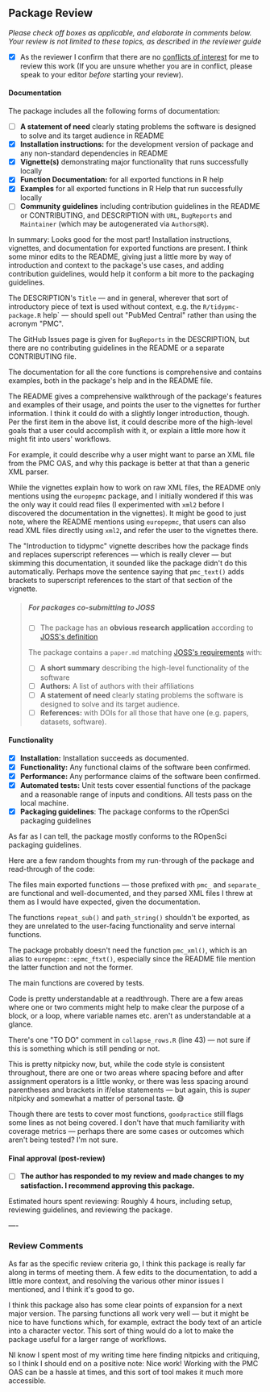 ## Package Review

*Please check off boxes as applicable, and elaborate in comments below.  Your review is not limited to these topics, as described in the reviewer guide*

- [x] As the reviewer I confirm that there are no [conflicts of interest](#coi) for me to review this work (If you are unsure whether you are in conflict, please speak to your editor _before_ starting your review).

#### Documentation

The package includes all the following forms of documentation:

- [ ] **A statement of need** clearly stating problems the software is designed to solve and its target audience in README
- [x] **Installation instructions:** for the development version of package and any non-standard dependencies in README
- [x] **Vignette(s)** demonstrating major functionality that runs successfully locally
- [x] **Function Documentation:** for all exported functions in R help
- [x] **Examples** for all exported functions in R Help that run successfully locally
- [ ] **Community guidelines** including contribution guidelines in the README or CONTRIBUTING, and DESCRIPTION with `URL`, `BugReports` and `Maintainer` (which may be autogenerated via `Authors@R`).

In summary: Looks good for the most part! Installation instructions, vignettes, and documentation for exported functions are present. I think some minor edits to the README, giving just a little more by way of introduction and context to the package's use cases, and adding contribution guidelines, would help it conform a bit more to the packaging guidelines.

The DESCRIPTION's `Title` — and in general, wherever that sort of introductory piece of text is used without context, e.g. the `R/tidypmc-package.R` help` — should spell out "PubMed Central" rather than using the acronym "PMC".

The GitHub Issues page is given for `BugReports` in the DESCRIPTION, but there are no contributing guidelines in the README or a separate CONTRIBUTING file.

The documentation for all the core functions is comprehensive and contains examples, both in the package's help and in the README file.

The README gives a comprehensive walkthrough of the package's features and examples of their usage, and points the user to the vignettes for further information. I think it could do with a slightly longer introduction, though. Per the first item in the above list, it could describe more of the high-level goals that a user could accomplish with it, or explain a little more how it might fit into users' workflows.

For example, it could describe why a user might want to parse an XML file from the PMC OAS, and why this package is better at that than a generic XML parser.

While the vignettes explain how to work on raw XML files, the README only mentions using the `europepmc` package, and I initially wondered if this was the only way it could read files (I experimented with `xml2` before I discovered the documentation in the vignettes). It might be good to just note, where the README mentions using `europepmc`, that users can also read XML files directly using `xml2`, and refer the user to the vignettes there.

The "Introduction to tidypmc" vignette describes how the package finds and replaces superscript references — which is really clever — but skimming this documentation, it sounded like the package didn't do this automatically. Perhaps move the sentence saying that `pmc_text()` adds brackets to superscript references to the start of that section of the vignette.

>##### For packages co-submitting to JOSS
>
>- [ ] The package has an **obvious research application** according to [JOSS's definition](http://joss.theoj.org/about#submission_requirements)
>
>The package contains a `paper.md` matching [JOSS's requirements](http://joss.theoj.org/about#paper_structure) with:
>
>- [ ] **A short summary** describing the high-level functionality of the software
>- [ ] **Authors:**  A list of authors with their affiliations
>- [ ] **A statement of need** clearly stating problems the software is designed to solve and its target audience.
>- [ ] **References:** with DOIs for all those that have one (e.g. papers, datasets, software).

#### Functionality

- [x] **Installation:** Installation succeeds as documented.
- [x] **Functionality:** Any functional claims of the software been confirmed.
- [x] **Performance:** Any performance claims of the software been confirmed.
- [x] **Automated tests:** Unit tests cover essential functions of the package
   and a reasonable range of inputs and conditions. All tests pass on the local machine.
- [x] **Packaging guidelines**: The package conforms to the rOpenSci packaging guidelines

As far as I can tell, the package mostly conforms to the ROpenSci packaging guidelines.

Here are a few random thoughts from my run-through of the package and read-through of the code:

The files main exported functions — those prefixed with `pmc_` and `separate_` are functional and well-documented, and they parsed XML files I threw at them as I would have expected, given the documentation.

The functions `repeat_sub()` and `path_string()` shouldn't be exported, as they are unrelated to the user-facing functionality and serve internal functions.

The package probably doesn't need the function `pmc_xml()`, which is an alias to `europepmc::epmc_ftxt()`, especially since the README file mention the latter function and not the former.

The main functions are covered by tests.

Code is pretty understandable at a readthrough. There are a few areas where one or two comments might help to make clear the purpose of a block, or a loop, where variable names etc. aren't as understandable at a glance.

There's one "TO DO" comment in `collapse_rows.R` (line 43) — not sure if this is something which is still pending or not.

This is pretty nitpicky now, but, while the code style is consistent throughout, there are one or two areas where spacing before and after assignment operators is a little wonky, or there was less spacing around parentheses and brackets in if/else statements — but again, this is *super* nitpicky and somewhat a matter of personal taste. 😅

Though there are tests to cover most functions, `goodpractice` still flags some lines as not being covered. I don't have that much familiarity with coverage metrics — perhaps there are some cases or outcomes which aren't being tested? I'm not sure.

#### Final approval (post-review)

- [ ] **The author has responded to my review and made changes to my satisfaction. I recommend approving this package.**

Estimated hours spent reviewing: Roughly 4 hours, including setup, reviewing guidelines, and reviewing the package.

—-

### Review Comments

As far as the specific review criteria go, I think this package is really far along in terms of meeting them. A few edits to the documentation, to add a little more context, and resolving the various other minor issues I mentioned, and I think it's good to go.

I think this package also has some clear points of expansion for a next major version. The parsing functions all work very well — but it might be nice to have functions which, for example, extract the body text of an article into a character vector. This sort of thing would do a lot to make the package useful for a larger range of workflows.

NI know I spent most of my writing time here finding nitpicks and critiquing, so I think I should end on a positive note: Nice work! Working with the PMC OAS can be a hassle at times, and this sort of tool
makes it much more accessible.